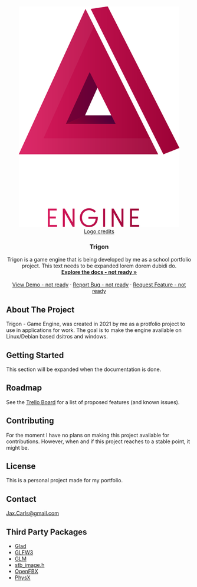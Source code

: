 

<!-- PROJECT LOGO -->
<br />
<p align="center">
  <a href="https://github.com/github_username/repo_name">
    <img src="https://github.com/Jaxilian/Trigon/blob/main/Trigon_transp.png" alt="Logo" width="436.5" height="597">
    <br>
    <a href="https://www.adamandersson.com/">Logo credits</a>
  </a>

  <h3 align="center">Trigon</h3>

  <p align="center">
    Trigon is a game engine that is being developed by me as a school portfolio project. This text needs to be expanded lorem dorem dubidi do. 
    <br />
    <a href="https://github.com/github_username/repo_name"><strong>Explore the docs - not ready »</strong></a>
    <br />
    <br />
    <a href="https://github.com/github_username/repo_name">View Demo - not ready</a>
    ·
    <a href="https://github.com/github_username/repo_name/issues">Report Bug - not ready</a>
    ·
    <a href="https://github.com/github_username/repo_name/issues">Request Feature - not ready</a>
  </p>
</p>


<!-- ABOUT THE PROJECT -->
## About The Project

Trigon - Game Engine, was created in 2021 by me as a protfolio project to use in applications for work. The goal is to make the engine available on Linux/Debian based dsitros and windows. 


<!-- GETTING STARTED -->
## Getting Started

This section will be expanded when the documentation is done.


<!-- ROADMAP -->
## Roadmap

See the [Trello Board](https://trello.com/b/97EPGds5/trigon) for a list of proposed features (and known issues).



<!-- CONTRIBUTING -->
## Contributing

For the moment I have no plans on making this project available for contributions. However, when and if this project reaches to a stable point, it might be.



<!-- LICENSE -->
## License

This is a personal project made for my portfolio. 



<!-- CONTACT -->
## Contact

Jax.Carls@gmail.com


<!-- ACKNOWLEDGEMENTS -->
## Third Party Packages

* [Glad](https://github.com/Dav1dde/glad)
* [GLFW3](https://github.com/glfw/glfw)
* [GLM](https://github.com/g-truc/glm)
* [stb_image.h](https://github.com/nothings/stb)
* [OpenFBX](https://github.com/nem0/OpenFBX)
* [PhysX](https://github.com/NVIDIAGameWorks/PhysX)





<!-- MARKDOWN LINKS & IMAGES -->
<!-- https://www.markdownguide.org/basic-syntax/#reference-style-links -->
[contributors-shield]: https://img.shields.io/github/contributors/github_username/repo.svg?style=for-the-badge
[contributors-url]: https://github.com/github_username/repo_name/graphs/contributors
[forks-shield]: https://img.shields.io/github/forks/github_username/repo.svg?style=for-the-badge
[forks-url]: https://github.com/github_username/repo_name/network/members
[stars-shield]: https://img.shields.io/github/stars/github_username/repo.svg?style=for-the-badge
[stars-url]: https://github.com/github_username/repo_name/stargazers
[issues-shield]: https://img.shields.io/github/issues/github_username/repo.svg?style=for-the-badge
[issues-url]: https://github.com/github_username/repo_name/issues
[license-shield]: https://img.shields.io/github/license/github_username/repo.svg?style=for-the-badge
[license-url]: https://github.com/github_username/repo_name/blob/master/LICENSE.txt
[linkedin-shield]: https://img.shields.io/badge/-LinkedIn-black.svg?style=for-the-badge&logo=linkedin&colorB=555
[linkedin-url]: https://linkedin.com/in/github_username


 
